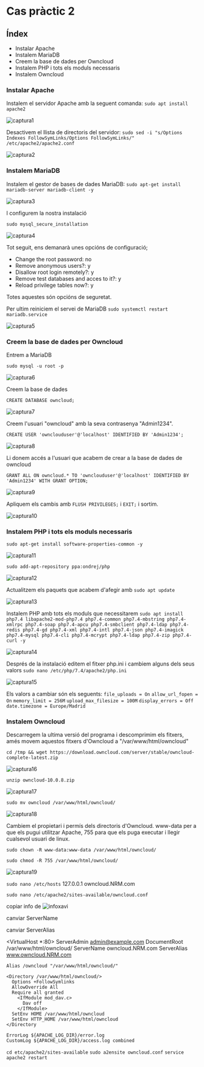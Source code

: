 # Cas pràctic 2

## Índex
* Instalar Apache
* Instalem MariaDB
* Creem la base de dades per Owncloud
* Instalem PHP i tots els moduls necessaris
* Instalem Owncloud


### Instalar Apache
Instalem el servidor Apache amb la seguent comanda:
`sudo apt install apache2`

![captura1](caspr2cap1.png)

Desactivem el llista de directoris del servidor:
`sudo sed -i "s/Options Indexes FollowSymLinks/Options FollowSymLinks/" /etc/apache2/apache2.conf`

![captura2](caspr2cap2.png)

### Instalem MariaDB
Instalem el gestor de bases de dades MariaDB:
`sudo apt-get install mariadb-server mariadb-client -y`

![captura3](caspr2cap3.png)

I configurem la nostra instalació

`sudo mysql_secure_installation`

![captura4](caspr2cap4.png)

Tot seguit, ens demanarà unes opcións de configuració;
* Change the root password: no
* Remove anonymous users?: y
* Disallow root login remotely?: y
* Remove test databases and acces to it?: y
* Reload privilege tables now?: y

Totes aquestes són opcións de seguretat.

Per ultim reiniciem el servei de MariaDB
`sudo systemctl restart mariadb.service`

![captura5](caspr2cap5.png)

### Creem la base de dades per Owncloud
Entrem a MariaDB

`sudo mysql -u root -p`

![captura6](caspr2cap6.png)

Creem la base de dades

`CREATE DATABASE owncloud;`

![captura7](caspr2cap7.png)

Creem l'usuari "owncloud" amb la seva contrasenya "Admin1234".

`CREATE USER 'ownclouduser'@'localhost' IDENTIFIED BY 'Admin1234';`

![captura8](caspr2cap8.png)

Li donem accés a l'usuari que acabem de crear a la base de dades de owncloud

`GRANT ALL ON owncloud.* TO 'ownclouduser'@'localhost' IDENTIFIED BY 'Admin1234' WITH GRANT OPTION;`

![captura9](caspr2cap9.png)

Apliquem els cambis amb  `FLUSH PRIVILEGES;` i `EXIT;` i sortim.

![captura10](caspr2cap10.png)

### Instalem PHP i tots els moduls necessaris
`sudo apt-get install software-properties-common -y`

![captura11](caspr2cap11.png)

`sudo add-apt-repository ppa:ondrej/php`

![captura12](caspr2cap12.png)

Actualitzem els paquets que acabem d'afegir amb
`sudo apt update`

![captura13](caspr2cap13.png)

Instalem PHP amb tots els moduls que necessitarem
`sudo apt install php7.4 libapache2-mod-php7.4 php7.4-common php7.4-mbstring php7.4-xmlrpc php7.4-soap php7.4-apcu php7.4-smbclient php7.4-ldap php7.4-redis php7.4-gd php7.4-xml php7.4-intl php7.4-json php7.4-imagick php7.4-mysql php7.4-cli php7.4-mcrypt php7.4-ldap php7.4-zip php7.4-curl -y`

![captura14](caspr2cap14.png)

Després de la instalació editem el fitxer php.ini i cambiem alguns dels seus valors
`sudo nano /etc/php/7.4/apache2/php.ini`

![captura15](caspr2cap15.png)

Els valors a cambiar són els seguents:
`file_uploads = On`
`allow_url_fopen = On`
`memory_limit = 256M`
`upload_max_filesize = 100M`
`display_errors = Off`
`date.timezone = Europe/Madrid`

### Instalem Owncloud
Descarregem la ultima versió del programa i descomprimim els fitxers, amés movem aquestos fitxers d'Owncloud a "/var/www/html/owncloud"

`cd /tmp && wget https://download.owncloud.com/server/stable/owncloud-complete-latest.zip`

![captura16](caspr2cap16.png)

`unzip owncloud-10.0.8.zip`

![captura17](caspr2cap17.png)

`sudo mv owncloud /var/www/html/owncloud/`

![captura18](caspr2cap18.png)

Cambiem el propietari i permís dels directoris d'Owncloud. www-data per a que els pugui utilitzar Apache, 755 para que els puga executar i llegir cualsevol usuari de linux.

`sudo chown -R www-data:www-data /var/www/html/owncloud/`

`sudo chmod -R 755 /var/www/html/owncloud/`

![captura19](caspr2cap19.png)


`sudo nano /etc/hosts`
127.0.0.1     owncloud.NRM.com

`sudo nano /etc/apache2/sites-available/owncloud.conf`

copiar info de ![infoxavi](https://dungeonofbits.com/images/owncloud1.jpg)

canviar ServerName

canviar ServerAlias

<VirtualHost *:80>
    ServerAdmin admin@example.com
    DocumentRoot /var/www/html/owncloud/
    ServerName owncloud.NRM.com
    ServerAlias www.owncloud.NRM.com
    
    Alias /owncloud "/var/www/html/owncloud/"
    
    <Directory /var/www/html/owncloud/>
      Options +FollowSymlinks
      AllowOverride All
      Require all granted
        <IfModule mod_dav.c>
          Dav off
        </IfModule>
      SetEnv HOME /var/www/html/owncloud
      SetEnv HTTP_HOME /var/www/html/owncloud
    </Directory
    
    ErrorLog ${APACHE_LOG_DIR}/error.log
    CustomLog ${APACHE_LOG_DIR}/access.log combined

</VirtualHost>

`cd etc/apache2/sites-available`
`sudo a2ensite owncloud.conf`
`service apache2 restart`

